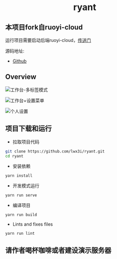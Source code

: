 <h1 align="center">ryant</h1>


本项目fork自ruoyi-cloud
----



运行项目需要启动后端ruoyi-cloud，[传送门](https://github.com/zhangmrit/ruoyi-cloud)

源码地址:
- [Github](https://github.com/lwx3i/ryant)


Overview
----

![工作台-多标签模式](https://static-2.loacg.com/open/static/github/20190224163345.jpg)

![工作台+设置菜单](https://static-2.loacg.com/open/static/github/20181126112124.png)

![个人设置](https://static-2.loacg.com/open/static/github/20180916-134251.png)


项目下载和运行
----

- 拉取项目代码
```bash
git clone https://github.com/lwx3i/ryant.git
cd ryant
```

- 安装依赖
```
yarn install
```

- 开发模式运行
```
yarn run serve
```

- 编译项目
```
yarn run build
```

- Lints and fixes files
```
yarn run lint
```

##  请作者喝杯咖啡或者建设演示服务器
